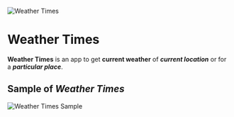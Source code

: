 ![Weather Times](https://github.com/puruganda/images/blob/master/weather_times_pics/weather_times_icon.png)
# Weather Times
**Weather Times** is an app to get **current weather** of _**current location**_ or for a _**particular place**_.

## Sample of _Weather Times_
![Weather Times Sample](https://github.com/puruganda/images/blob/master/weather_times_pics/weather_times_gif.gif)

